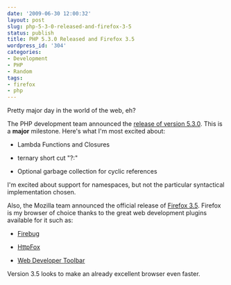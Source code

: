```yaml
---
date: '2009-06-30 12:00:32'
layout: post
slug: php-5-3-0-released-and-firefox-3-5
status: publish
title: PHP 5.3.0 Released and Firefox 3.5
wordpress_id: '304'
categories:
- Development
- PHP
- Random
tags:
- firefox
- php
---
```


Pretty major day in the world of the web, eh?

The PHP development team announced the [release of version 5.3.0](http://php.net/releases/5_3_0.php).  This is a **major** milestone.  Here's what I'm most excited about:




	
  * Lambda Functions and Closures

	
  * ternary short cut "?:"

	
  * Optional garbage collection for cyclic references



I'm excited about support for namespaces, but not the particular syntactical implementation chosen.

Also, the Mozilla team announced the official release of [Firefox 3.5](http://download.mozilla.org/?product=firefox-3.5&os=win&lang=en-US).  Firefox is my browser of choice thanks to the great web development plugins available for it such as:




	
  * [Firebug](http://getfirebug.com/)

	
  * [HttpFox](http://code.google.com/p/httpfox/)

	
  * [Web Developer Toolbar](http://chrispederick.com/work/web-developer/)


Version 3.5 looks to make an already excellent browser even faster.
